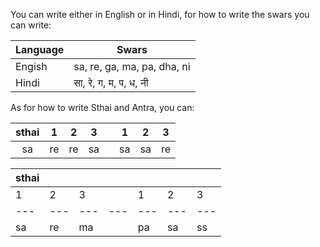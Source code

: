 You can write either in English or in Hindi, for how to write the swars you can write:

| Language | Swars |
|----------|-------|
| Engish | sa, re, ga, ma, pa, dha, ni |
| Hindi | सा, रे, ग, म, प, ध, नी |

As for how to write Sthai and Antra, you can:

| sthai | 1 | 2 | 3 || 1 | 2 | 3 |
|:-----:|:-:|:-:|:-:|:-:|:-:|:-:|:-:|
| sa    | re | re | sa || sa | sa | re |

| sthai | | | | | | |
|---|---|---|---|---|---|---|
| 1 | 2 | 3 || 1 | 2 | 3 |
|---|---|---|---|---|---|---|
| sa | re | ma || pa | sa | ss |
